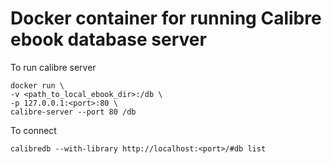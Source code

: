 # Docker container for running Calibre ebook database server

To run calibre server

    docker run \
    -v <path_to_local_ebook_dir>:/db \
    -p 127.0.0.1:<port>:80 \
    calibre-server --port 80 /db

To connect

    calibredb --with-library http://localhost:<port>/#db list
